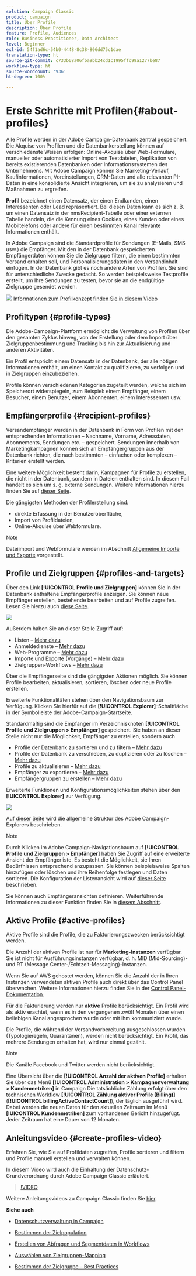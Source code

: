 ```yaml
---
solution: Campaign Classic
product: campaign
title: Über Profile
description: Über Profile
feature: Profile, Audiences
role: Business Practitioner, Data Architect
level: Beginner
exl-id: 54f1ad6c-54b0-4448-8c38-806dd75c1dae
translation-type: ht
source-git-commit: c733b68a06fba9bb24cd1c1995ffc99a1277be87
workflow-type: ht
source-wordcount: '936'
ht-degree: 100%

---
```


# Erste Schritte mit Profilen{#about-profiles}

Alle Profile werden in der Adobe Campaign-Datenbank zentral gespeichert. Die Akquise von Profilen und die Datenbankerstellung können auf verschiedenste Weisen erfolgen: Online-Akquise über Web-Formulare, manueller oder automatisierter Import von Textdateien, Replikation von bereits existierenden Datenbanken oder Informationssystemen des Unternehmens. Mit Adobe Campaign können Sie Marketing-Verlauf, Kaufinformationen, Voreinstellungen, CRM-Daten und alle relevanten PI-Daten in eine konsolidierte Ansicht integrieren, um sie zu analysieren und Maßnahmen zu ergreifen.

**Profil** bezeichnet einen Datensatz, der einen Endkunden, einen Interessenten oder Lead repräsentiert. Bei diesen Daten kann es sich z. B. um einen Datensatz in der nmsRecipient-Tabelle oder einer externen Tabelle handeln, die die Kennung eines Cookies, eines Kunden oder eines Mobiltelefons oder andere für einen bestimmten Kanal relevante Informationen enthält.

In Adobe Campaign sind die Standardprofile für Sendungen (E-Mails, SMS usw.) die Empfänger. Mit den in der Datenbank gespeicherten Empfängerdaten können Sie die Zielgruppe filtern, die einen bestimmten Versand erhalten soll, und Personalisierungsdaten in den Versandinhalt einfügen. In der Datenbank gibt es noch andere Arten von Profilen. Sie sind für unterschiedliche Zwecke gedacht. So werden beispielsweise Testprofile erstellt, um Ihre Sendungen zu testen, bevor sie an die endgültige Zielgruppe gesendet werden.

![](assets/do-not-localize/how-to-video.png) [Informationen zum Profilkonzept finden Sie in diesem Video](#create-profiles-video)

## Profiltypen {#profile-types}

Die Adobe-Campaign-Plattform ermöglicht die Verwaltung von Profilen über den gesamten Zyklus hinweg, von der Erstellung oder dem Import über Zielgruppenbestimmung und Tracking bis hin zur Aktualisierung und anderen Aktivitäten.

Ein Profil entspricht einem Datensatz in der Datenbank, der alle nötigen Informationen enthält, um einen Kontakt zu qualifizieren, zu verfolgen und in Zielgruppen einzubeziehen.

Profile können verschiedenen Kategorien zugeteilt werden, welche sich im Speicherort widerspiegeln, zum Beispiel: einem Empfänger, einem Besucher, einem Benutzer, einem Abonnenten, einem Interessenten usw.

## Empfängerprofile {#recipient-profiles}

Versandempfänger werden in der Datenbank in Form von Profilen mit den entsprechenden Informationen – Nachname, Vorname, Adressdaten, Abonnements, Sendungen etc. – gespeichert. Sendungen innerhalb von Marketingkampagnen können sich an Empfängergruppen aus der Datenbank richten, die nach bestimmten – einfachen oder komplexen – Kriterien erstellt werden.

Eine weitere Möglichkeit besteht darin, Kampagnen für Profile zu erstellen, die nicht in der Datenbank, sondern in Dateien enthalten sind. In diesem Fall handelt es sich um s. g. externe Sendungen. Weitere Informationen hierzu finden Sie auf [dieser Seite](../../delivery/using/steps-defining-the-target-population.md#selecting-external-recipients).

Die gängigsten Methoden der Profilerstellung sind:

* direkte Erfassung in der Benutzeroberfläche,
* Import von Profildateien,
* Online-Akquise über Webformulare.

>[!NOTE]
>
>Dateiimport und Webformulare werden im Abschnitt [Allgemeine Importe und Exporte](../../platform/using/get-started-data-import-export.md) vorgestellt.

## Profile und Zielgruppen {#profiles-and-targets}

Über den Link **[!UICONTROL Profile und Zielgruppen]** können Sie in der Datenbank enthaltene Empfängerprofile anzeigen. Sie können neue Empfänger erstellen, bestehende bearbeiten und auf Profile zugreifen. Lesen Sie hierzu auch [diese Seite](../../platform/using/editing-a-profile.md).

![](assets/d_ncs_user_interface_target_link.png)

Außerdem haben Sie an dieser Stelle Zugriff auf:

* Listen – [Mehr dazu](../../platform/using/creating-and-managing-lists.md)
* Anmeldedienste – [Mehr dazu](../../delivery/using/managing-subscriptions.md)
* Web-Programme – [Mehr dazu](../../web/using/about-web-applications.md)
* Importe und Exporte (Vorgänge) – [Mehr dazu](../../platform/using/about-generic-imports-exports.md)
* Zielgruppen-Workflows – [Mehr dazu](../../workflow/using/building-a-workflow.md#implementation-steps-)

Über die Empfängerseite sind die gängigsten Aktionen möglich. Sie können Profile bearbeiten, aktualisieren, sortieren, löschen oder neue Profile erstellen.

Erweiterte Funktionalitäten stehen über den Navigationsbaum zur Verfügung. Klicken Sie hierfür auf die **[!UICONTROL Explorer]**-Schaltfläche in der Symbolleiste der Adobe-Campaign-Startseite.

Standardmäßig sind die Empfänger im Verzeichnisknoten **[!UICONTROL Profile und Zielgruppen > Empfänger]** gespeichert. Sie haben an dieser Stelle nicht nur die Möglichkeit, Empfänger zu erstellen, sondern auch

* Profile der Datenbank zu sortieren und zu filtern – [Mehr dazu](../../platform/using/filtering-options.md)
* Profile der Datenbank zu verschieben, zu duplizieren oder zu löschen – [Mehr dazu](../../platform/using/managing-profiles.md)
* Profile zu aktualisieren – [Mehr dazu](../../platform/using/updating-data.md)
* Empfänger zu exportieren – [Mehr dazu](../../platform/using/exporting-and-importing-profiles.md)
* Empfängergruppen zu erstellen – [Mehr dazu](../../platform/using/creating-and-managing-lists.md)

Erweiterte Funktionen und Konfigurationsmöglichkeiten stehen über den **[!UICONTROL Explorer]** zur Verfügung.

![](assets/d_ncs_user_interface01.png)

Auf [dieser Seite](../../platform/using/adobe-campaign-explorer.md) wird die allgemeine Struktur des Adobe Campaign-Explorers beschrieben.

>[!NOTE]
>
>Durch Klicken im Adobe Campaign-Navigationsbaum auf **[!UICONTROL Profile und Zielgruppen > Empfänger]** haben Sie Zugriff auf eine erweiterte Ansicht der Empfängerliste. Es besteht die Möglichkeit, sie Ihren Bedürfnissen entsprechend anzupassen. Sie können beispielsweise Spalten hinzufügen oder löschen und ihre Reihenfolge festlegen und Daten sortieren. Die Konfiguration der Listenansicht wird auf [dieser Seite](../../platform/using/adobe-campaign-ui-lists.md) beschrieben.
>
>Sie können auch Empfängeransichten definieren. Weiterführende Informationen zu dieser Funktion finden Sie in [diesem Abschnitt](../../platform/using/access-management-folders.md).

## Aktive Profile {#active-profiles}

Aktive Profile sind die Profile, die zu Fakturierungszwecken berücksichtigt werden.

Die Anzahl der aktiven Profile ist nur für **Marketing-Instanzen** verfügbar. Sie ist nicht für Ausführungsinstanzen verfügbar, d. h. MID (Mid-Sourcing)- und RT (Message Center-/Echtzeit-Messaging)-Instanzen.

Wenn Sie auf AWS gehostet werden, können Sie die Anzahl der in Ihren Instanzen verwendeten aktiven Profile auch direkt über das Control Panel überwachen. Weitere Informationen hierzu finden Sie in der [Control Panel-Dokumentation](https://experienceleague.adobe.com/docs/control-panel/using/performance-monitoring/active-profiles-monitoring.html?lang=de).

Für die Fakturierung werden nur **aktive** Profile berücksichtigt. Ein Profil wird als aktiv erachtet, wenn es in den vergangenen zwölf Monaten über einen beliebigen Kanal angesprochen wurde oder mit ihm kommuniziert wurde.

Die Profile, die während der Versandvorbereitung ausgeschlossen wurden (Typologieregeln, Quarantänen), werden nicht berücksichtigt. Ein Profil, das mehrere Sendungen erhalten hat, wird nur einmal gezählt.

>[!NOTE]
>
>Die Kanäle Facebook und Twitter werden nicht berücksichtigt.

Eine Übersicht über die **[!UICONTROL Anzahl der aktiven Profile]** erhalten Sie über das Menü **[!UICONTROL Administration > Kampagnenverwaltung > Kundenmetriken]** in Campaign Die tatsächliche Zählung erfolgt über den [technischen Workflow](../../workflow/using/about-technical-workflows.md) **[!UICONTROL Zählung aktiver Profile (Billing)]** (**[!UICONTROL billingActiveContactCount]**), der täglich ausgeführt wird. Dabei werden die neuen Daten für den aktuellen Zeitraum im Menü **[!UICONTROL Kundenmetriken]** zum vorhandenen Bericht hinzugefügt. Jeder Zeitraum hat eine Dauer von 12 Monaten.

## Anleitungsvideo {#create-profiles-video}

Erfahren Sie, wie Sie auf Profildaten zugreifen, Profile sortieren und filtern und Profile manuell erstellen und verwalten können.

In diesem Video wird auch die Einhaltung der Datenschutz-Grundverordnung durch Adobe Campaign Classic erläutert.

>[!VIDEO](https://video.tv.adobe.com/v/35611?quality=12)

Weitere Anleitungsvideos zu Campaign Classic finden Sie [hier](https://experienceleague.adobe.com/docs/campaign-classic-learn/tutorials/overview.html?lang=de).

**Siehe auch**

* [Datenschutzverwaltung in Campaign](https://helpx.adobe.com/de/campaign/kb/acc-privacy.html)

* [Bestimmen der Zielpopulation](../../delivery/using/define-the-right-audience.md)

* [Erstellen von Abfragen und Segmentdaten in Workflows](../../workflow/using/targeting-data.md)

* [Auswählen von Zielgruppen-Mapping](../../delivery/using/selecting-a-target-mapping.md)

* [Bestimmen der Zielgruppe – Best Practices](../../delivery/using/define-the-right-audience.md)
